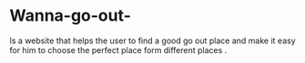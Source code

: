 # Wanna-go-out-
Is a website that helps the user to find a good go out place and make it easy for him to choose the perfect place form different places .
